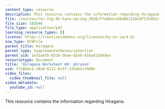```yaml
---
content_type: resource
description: This resource contains the information regarding Hiragana.
file: /courses/res-21g-01-kana-spring-2010/f7a864ca38a061120c6f235db2cfdd8e_MITRES_21G_01S10_h8.pdf
file_size: 182646
file_type: application/pdf
learning_resource_types: []
license: https://creativecommons.org/licenses/by-nc-sa/4.0/
ocw_type: OCWFile
parent_title: Hiragana
parent_type: SupplementalResourceSection
parent_uid: 1e31ae55-033d-5bae-d2e0-816ad12b6dea
resourcetype: Document
title: 'Hiragana Worksheet #8: phrases'
uid: f7a864ca-38a0-6112-0c6f-235db2cfdd8e
video_files:
  video_thumbnail_file: null
video_metadata:
  youtube_id: null
---
```

This resource contains the information regarding Hiragana.